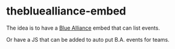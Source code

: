 # thebluealliance-embed
The idea is to have a [Blue Alliance](https://www.thebluealliance.com/) embed that can list events.

Or have a JS that can be added to auto put B.A. events for teams.
